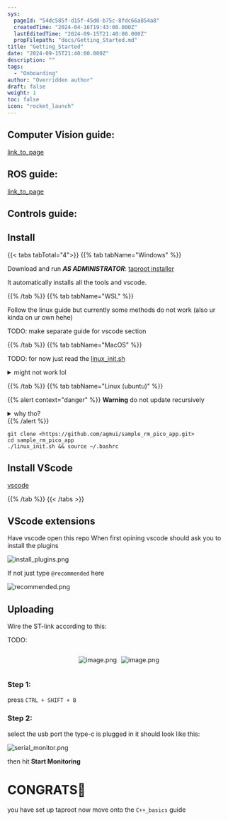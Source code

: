 ```yaml
---
sys:
  pageId: "54dc585f-d15f-45d0-b75c-8fdc66a854a8"
  createdTime: "2024-04-16T19:43:00.000Z"
  lastEditedTime: "2024-09-15T21:40:00.000Z"
  propFilepath: "docs/Getting_Started.md"
title: "Getting_Started"
date: "2024-09-15T21:40:00.000Z"
description: ""
tags:
  - "Onboarding"
author: "Overridden author"
draft: false
weight: 1
toc: false
icon: "rocket_launch"
---
```


## Computer Vision guide:

[link_to_page](86d45bc0-388b-4d26-8848-44f255f73d0e)

## ROS guide:

[link_to_page](3c76c1de-ec8f-46d6-8b0a-294005edc2d5)

## Controls guide:

## Install

{{< tabs tabTotal="4">}}
{{% tab tabName="Windows" %}}

Download and run _**AS ADMINISTRATOR**_: [taproot installer](https://github.com/Thornbots/TeachingFreshies/releases/tag/1.0)

It automatically installs all the tools and vscode.

{{% /tab %}}
{{% tab tabName="WSL" %}}

Follow the linux guide but currently some methods do not work (also ur kinda on ur own hehe)

TODO: make separate guide for vscode section

{{% /tab %}}
{{% tab tabName="MacOS" %}}

TODO: for now just read the [linux_init.sh](https://github.com/agmui/sample_rm_pico_app/blob/main/linux_init.sh)

<details>
<summary>might not work lol</summary>

`brew install libusb pkg-config`

Next install: [vscode](https://code.visualstudio.com/Download)

</details>

{{% /tab %}}
{{% tab tabName="Linux (ubuntu)" %}}

{{% alert context="danger" %}}
**Warning** do not update recursively
<details>
<summary>why tho?</summary>
There are some submodules that may go on for a while (like tinyusb) and I highly
recommend you don't need to get them.
If you want to see what submodules I update just look in `linux_init.sh`
</details>
{{% /alert %}}

```shell
git clone <https://github.com/agmui/sample_rm_pico_app.git>
cd sample_rm_pico_app
./linux_init.sh && source ~/.bashrc
```

## Install VScode

[vscode](https://code.visualstudio.com/Download)

{{% /tab %}}
{{< /tabs >}}

## VScode extensions

Have vscode open this repo
When first opining vscode should ask you to install the plugins

![install_plugins.png](https://prod-files-secure.s3.us-west-2.amazonaws.com/d518164a-d88e-44d1-a4ee-3adb3bd8bce0/89bd30f0-1825-4e77-867b-0a41ce370880/install_plugins.png?X-Amz-Algorithm=AWS4-HMAC-SHA256&X-Amz-Content-Sha256=UNSIGNED-PAYLOAD&X-Amz-Credential=ASIAZI2LB4662KNLWEJZ%2F20250415%2Fus-west-2%2Fs3%2Faws4_request&X-Amz-Date=20250415T100913Z&X-Amz-Expires=3600&X-Amz-Security-Token=IQoJb3JpZ2luX2VjEKL%2F%2F%2F%2F%2F%2F%2F%2F%2F%2FwEaCXVzLXdlc3QtMiJHMEUCIQDKl8UvZ4nrnnneBmED0RDi86GKl%2FbFE1iNXPmInmdCuQIgS2UR9L5xKTe72gnP%2FjlmOxT6qk3TWzxw4Mws5dm94ugq%2FwMIKxAAGgw2Mzc0MjMxODM4MDUiDC6woeTmO1J%2FGMs%2BMyrcA8nrBDLWvkqu3v37EWD%2BYz4QpTX2t1RMnD3flfPVOphiVv0CQIGxmnxGABH%2BvlkT2XgI7oW%2Bzr4VHpxa3IfNMbhg8RzDZXuSSYGK4aAmWbH5dnHQ6rKDE7yTRU3J%2Bf23MjP7z7vvwC7Umgi3CRcdbjzYr6X68ChyTRN6FEugJTJQrtHNbi3AloGaIXeZ%2FNOWyemOfcFtxg28QeZEudK5%2F13QuleWlpgoUlr%2FLjUH7%2B5bfouezIZX%2BaPUr0oTCmpeCgZ%2FGeP7fy%2F73vu7Qu1TVmnj5JMrFd9bm70uEiwvoemz6yazMhMFTTvqthES%2BBYO423IpCYsytKzX0M%2FOFK7wZveSIlOao%2BhxpDoQwOqA3D4F3RFEidxrdeeQNUP3n%2FRhi80nIHHh9x5fS3MdilOzA3fJTWuXnako8T9h%2Fc1eY%2B8GGfgCbE3dWmKGmk2LsGlChhkaTdJTjR3n0G90i9OMlp2PAwGcVyYv52S6gKUP4Vhbks34Bou0VCslM%2F9jHzty50Nlju4ap%2FjTE9D7iYMRro%2Fazff%2FNg84g23Qc7cvm5rQZdAxAhJe46k%2BAkL7YxdPNqgys%2BeGQo%2BzbRkmQXQRrQEalrACy4NbfQSFeKM4IMfw%2F0YWJRwbQGDY9P0MKbP%2BL8GOqUBgKWEooKXoEFD5dq%2FQ8bxKJzjj%2FZ5VMXDtV1GcJNaCs3GRlutB9cX8cf9WvWRrCaoUfdnVTUEbcZHiWj8%2FEf5VWMP61aPpkUYviR5rwhF0vWmt1%2BV0BK%2BqV3SkMsTnXTUrY%2FON%2FBkqqREtg6r%2B3ELIutkFkjZ%2BAZfOH%2BQT1r7rOswohjtdzf%2B5Q2y1iYutZO9FZTg6Ihg16TWpi2Wuy2ltDneztVG&X-Amz-Signature=496fb890d62dd566771a9ae706e543e73475fec5844a1b96610ea31c3c9c6d42&X-Amz-SignedHeaders=host&x-id=GetObject)

If not just type `@recommended` here  

![recommended.png](https://prod-files-secure.s3.us-west-2.amazonaws.com/d518164a-d88e-44d1-a4ee-3adb3bd8bce0/61e661e9-5d85-4dfc-be0d-8d2097a5e793/recommended.png?X-Amz-Algorithm=AWS4-HMAC-SHA256&X-Amz-Content-Sha256=UNSIGNED-PAYLOAD&X-Amz-Credential=ASIAZI2LB4662KNLWEJZ%2F20250415%2Fus-west-2%2Fs3%2Faws4_request&X-Amz-Date=20250415T100913Z&X-Amz-Expires=3600&X-Amz-Security-Token=IQoJb3JpZ2luX2VjEKL%2F%2F%2F%2F%2F%2F%2F%2F%2F%2FwEaCXVzLXdlc3QtMiJHMEUCIQDKl8UvZ4nrnnneBmED0RDi86GKl%2FbFE1iNXPmInmdCuQIgS2UR9L5xKTe72gnP%2FjlmOxT6qk3TWzxw4Mws5dm94ugq%2FwMIKxAAGgw2Mzc0MjMxODM4MDUiDC6woeTmO1J%2FGMs%2BMyrcA8nrBDLWvkqu3v37EWD%2BYz4QpTX2t1RMnD3flfPVOphiVv0CQIGxmnxGABH%2BvlkT2XgI7oW%2Bzr4VHpxa3IfNMbhg8RzDZXuSSYGK4aAmWbH5dnHQ6rKDE7yTRU3J%2Bf23MjP7z7vvwC7Umgi3CRcdbjzYr6X68ChyTRN6FEugJTJQrtHNbi3AloGaIXeZ%2FNOWyemOfcFtxg28QeZEudK5%2F13QuleWlpgoUlr%2FLjUH7%2B5bfouezIZX%2BaPUr0oTCmpeCgZ%2FGeP7fy%2F73vu7Qu1TVmnj5JMrFd9bm70uEiwvoemz6yazMhMFTTvqthES%2BBYO423IpCYsytKzX0M%2FOFK7wZveSIlOao%2BhxpDoQwOqA3D4F3RFEidxrdeeQNUP3n%2FRhi80nIHHh9x5fS3MdilOzA3fJTWuXnako8T9h%2Fc1eY%2B8GGfgCbE3dWmKGmk2LsGlChhkaTdJTjR3n0G90i9OMlp2PAwGcVyYv52S6gKUP4Vhbks34Bou0VCslM%2F9jHzty50Nlju4ap%2FjTE9D7iYMRro%2Fazff%2FNg84g23Qc7cvm5rQZdAxAhJe46k%2BAkL7YxdPNqgys%2BeGQo%2BzbRkmQXQRrQEalrACy4NbfQSFeKM4IMfw%2F0YWJRwbQGDY9P0MKbP%2BL8GOqUBgKWEooKXoEFD5dq%2FQ8bxKJzjj%2FZ5VMXDtV1GcJNaCs3GRlutB9cX8cf9WvWRrCaoUfdnVTUEbcZHiWj8%2FEf5VWMP61aPpkUYviR5rwhF0vWmt1%2BV0BK%2BqV3SkMsTnXTUrY%2FON%2FBkqqREtg6r%2B3ELIutkFkjZ%2BAZfOH%2BQT1r7rOswohjtdzf%2B5Q2y1iYutZO9FZTg6Ihg16TWpi2Wuy2ltDneztVG&X-Amz-Signature=fed587c1b1f800f14e2f6e08a2858482b93d11c4c13de59d2e008a21ce58e63b&X-Amz-SignedHeaders=host&x-id=GetObject)

## Uploading

Wire the ST-link according to this:

TODO:

<div style="display: flex;flex-direction: row; column-gap:10px; max-width: 630px;justify-content: center;">
<div>

![image.png](https://prod-files-secure.s3.us-west-2.amazonaws.com/d518164a-d88e-44d1-a4ee-3adb3bd8bce0/210ecb78-1116-4d7b-b9b7-2292f66fa2c2/image.png?X-Amz-Algorithm=AWS4-HMAC-SHA256&X-Amz-Content-Sha256=UNSIGNED-PAYLOAD&X-Amz-Credential=ASIAZI2LB466SN5QJ723%2F20250415%2Fus-west-2%2Fs3%2Faws4_request&X-Amz-Date=20250415T100916Z&X-Amz-Expires=3600&X-Amz-Security-Token=IQoJb3JpZ2luX2VjEKL%2F%2F%2F%2F%2F%2F%2F%2F%2F%2FwEaCXVzLXdlc3QtMiJHMEUCIQDc4eBY36L1G8sZCUI3kJEoYHFMUJdiIJid%2BGyHvOJZTgIgVTruKbcGtCLgklCYoyfU8gR7G%2FEgcmGAWt9TeZUKfOAq%2FwMIKxAAGgw2Mzc0MjMxODM4MDUiDNnAGRj2NjYmLu7EuircA9G%2FMCrVkuENIToyb6NUODHtmjLkLQWaPw8YlLh8mPWefmQWyuAuldoh6SwCuN%2FV%2FFdrgIrlC8zcwgOztrYd%2BDrmP09EomGZYlpRJnU%2BBxKN9mpc1aU%2BvsA4ddyqNqu3jNo7tEIUmgLWv3rSP1PV%2BkyetAVmr9uuxQ0%2B%2FrjfyVUag4O44QfBs7nGsqVfX%2BmEm%2B05gssIoSp73EselN4JV22yW7lZ2h7feaWjVGy7kmDgp7Bnlr49Oe%2F58%2FqullVn618ymvTrmF%2BychVOqFsWhxAsN%2FdDlE9776M05faxjOg3PJrCQADAL0eV3pxVH9sD9L%2BT%2BYOgMnL1OOdAd10%2FyqL0P4Y5nTVdX20sUOd3LuajZSacQGfCflGv1gkQ2ZlFHaxCnUV%2Fh3DD9KMqCsyPohtY%2FWdgwPr%2FDewJz%2F3HLYWU4Nifzh36vnBtV0HtT3hRdgG1Z9mYy1xnj07dZ%2BvReazH4%2B06Q4uCwXJE8X4oeBRCO53HKASoqxZuQJOqiJF2%2FDhhk98oGne0BFgtgo5h6wVqwQDepmxP%2F7XHo5IZLygeff01ccBjM5oSmbCU46jJ3iVTpidAhbw0OXINRzey27LywvbLfzxXm%2FLcq9mdfxSVqADrkxNke5teCPhYMKPO%2BL8GOqUBbWcg2duakCeoNQkleTB5mLzoilcyl76nVgjz7Hkiwc8uacoOu2Oug1TZfaYCt9T9Y5hAfYVhSuuwNrbZL1RbD%2Fj2yKGmB8y7k1vkbRput%2BzLvWkVqKoJPwefAkapzqOE0LOPrp7guIRpjk4Tw9QP4du5buMHWN3q2qEDvKyB844uF4ThxwXGhqSPHuVDAv%2F%2FDMCntRAACPUpfDpAN7J5LSyXhWT0&X-Amz-Signature=12f2b63e5f167592ffb5dca01729ccde928e2facdcbe688c59803ad24a911548&X-Amz-SignedHeaders=host&x-id=GetObject)

</div>
<div>

![image.png](https://prod-files-secure.s3.us-west-2.amazonaws.com/d518164a-d88e-44d1-a4ee-3adb3bd8bce0/33a0fd0f-8ca6-4a86-8e09-26e95ded1fff/image.png?X-Amz-Algorithm=AWS4-HMAC-SHA256&X-Amz-Content-Sha256=UNSIGNED-PAYLOAD&X-Amz-Credential=ASIAZI2LB46664AYD4RB%2F20250415%2Fus-west-2%2Fs3%2Faws4_request&X-Amz-Date=20250415T100916Z&X-Amz-Expires=3600&X-Amz-Security-Token=IQoJb3JpZ2luX2VjEKL%2F%2F%2F%2F%2F%2F%2F%2F%2F%2FwEaCXVzLXdlc3QtMiJHMEUCIQCKWy5arEmmCahUMdXOVxxCz2ZI8gXcrrpQb5TdlErCmgIgTcJgDBFRMw6Z4Dnmzqgqo5VH0ZuhmlQLEFiTSH2T7KMq%2FwMIKxAAGgw2Mzc0MjMxODM4MDUiDH613iWFaFdnbFgpNircAzutian2Ght%2FdCLa1wJO3YXVKtCoR5BoGQxFddEtLdxdDFhb26Js3bQhCZ%2FygT%2Bp%2BNC1nGjEK4GmazCLLgJm42aWutp2%2BYi3LUxDqIENiUhTV251Er62xEw79mvZBJApr1jEJdYYtQiA%2BEQJUkVJxoIdXw%2Fhv9MuSpGb3UU0Rx5Hiq2Ap4oHFIyaE1JwMeyiOvfhlxAEoBu2%2FAeoe611aXi33HmPKyJoPoM4wr9LjnYR4tQkF%2FyV9E3mVKoJvla6P%2FJ%2F9nsneJ%2F3LFfnGoY7XK0NNtF4CH8DglE1RH8ruT2bpETObBGww0wjI4A5SgDw1vTNmvcofwQ0ui6N%2Fbxi85ZMyiv1sw6UHAV%2BYDCPtV3FoHEU1oJ4GOIji53v3Yg0K7HDzh9%2B%2BBCAhVWcaYBG9IlD%2BO0FTc9DtIfjB9XeJCdXFqLvlcvXKYvqfTKYvue4NwKlX69eXwuTRRcFnkoFfN0ijd6tFkg2kXyTzoRAS%2Fj05qQ%2FxkFEn26TLv6vagPYlZw%2FOGBd%2F0wvZLcVJ14ZAIvpAyLAPu7n%2FrQN7bdDsPeJBczYxZpyhbKx39oJxWiR4l3i%2BHNiNBVhiwVaySHQtkaTaO1mb3piARETgDZuQ5%2B8hGUebHQ%2Fhnz3BktpMJnO%2BL8GOqUBvIPbNHRhr0SIQNbcmJIbXzQUavD024I5MTv9s2rY3q6dBJ%2Bel8eDDV8RYIlXw7j%2F%2FLkGiWir6nGaSmOTJkxbEKlalQwC5Xqj12%2Fc02%2FBVxs0t%2BUVHdfo8bsQ9%2Fglvh27acbrG%2F0ktobHBJ%2FrJJsG98b8SC%2FsXp%2BckO9GsMiq0hxWij99fWvzWE4g1rhkEK%2BkPeaDJIceJcGKaDXAiXBNjfRJEWEA&X-Amz-Signature=5f7824e58f0c3b70ca572c9d50bb40a70fbedbd6800f29a4bd78f48094d63acb&X-Amz-SignedHeaders=host&x-id=GetObject)

</div>
</div>

### Step 1:

press `CTRL + SHIFT + B`

### Step 2:

select the usb port the type-c is plugged in it should look like this:

![serial_monitor.png](https://prod-files-secure.s3.us-west-2.amazonaws.com/d518164a-d88e-44d1-a4ee-3adb3bd8bce0/f03f4774-05d4-4393-b6a0-d5efb6d315ab/serial_monitor.png?X-Amz-Algorithm=AWS4-HMAC-SHA256&X-Amz-Content-Sha256=UNSIGNED-PAYLOAD&X-Amz-Credential=ASIAZI2LB4662KNLWEJZ%2F20250415%2Fus-west-2%2Fs3%2Faws4_request&X-Amz-Date=20250415T100913Z&X-Amz-Expires=3600&X-Amz-Security-Token=IQoJb3JpZ2luX2VjEKL%2F%2F%2F%2F%2F%2F%2F%2F%2F%2FwEaCXVzLXdlc3QtMiJHMEUCIQDKl8UvZ4nrnnneBmED0RDi86GKl%2FbFE1iNXPmInmdCuQIgS2UR9L5xKTe72gnP%2FjlmOxT6qk3TWzxw4Mws5dm94ugq%2FwMIKxAAGgw2Mzc0MjMxODM4MDUiDC6woeTmO1J%2FGMs%2BMyrcA8nrBDLWvkqu3v37EWD%2BYz4QpTX2t1RMnD3flfPVOphiVv0CQIGxmnxGABH%2BvlkT2XgI7oW%2Bzr4VHpxa3IfNMbhg8RzDZXuSSYGK4aAmWbH5dnHQ6rKDE7yTRU3J%2Bf23MjP7z7vvwC7Umgi3CRcdbjzYr6X68ChyTRN6FEugJTJQrtHNbi3AloGaIXeZ%2FNOWyemOfcFtxg28QeZEudK5%2F13QuleWlpgoUlr%2FLjUH7%2B5bfouezIZX%2BaPUr0oTCmpeCgZ%2FGeP7fy%2F73vu7Qu1TVmnj5JMrFd9bm70uEiwvoemz6yazMhMFTTvqthES%2BBYO423IpCYsytKzX0M%2FOFK7wZveSIlOao%2BhxpDoQwOqA3D4F3RFEidxrdeeQNUP3n%2FRhi80nIHHh9x5fS3MdilOzA3fJTWuXnako8T9h%2Fc1eY%2B8GGfgCbE3dWmKGmk2LsGlChhkaTdJTjR3n0G90i9OMlp2PAwGcVyYv52S6gKUP4Vhbks34Bou0VCslM%2F9jHzty50Nlju4ap%2FjTE9D7iYMRro%2Fazff%2FNg84g23Qc7cvm5rQZdAxAhJe46k%2BAkL7YxdPNqgys%2BeGQo%2BzbRkmQXQRrQEalrACy4NbfQSFeKM4IMfw%2F0YWJRwbQGDY9P0MKbP%2BL8GOqUBgKWEooKXoEFD5dq%2FQ8bxKJzjj%2FZ5VMXDtV1GcJNaCs3GRlutB9cX8cf9WvWRrCaoUfdnVTUEbcZHiWj8%2FEf5VWMP61aPpkUYviR5rwhF0vWmt1%2BV0BK%2BqV3SkMsTnXTUrY%2FON%2FBkqqREtg6r%2B3ELIutkFkjZ%2BAZfOH%2BQT1r7rOswohjtdzf%2B5Q2y1iYutZO9FZTg6Ihg16TWpi2Wuy2ltDneztVG&X-Amz-Signature=8ea50959f4c4bd0c5a4669dff1d409e71dd380a0c56b0ef1c35feced1a4723fd&X-Amz-SignedHeaders=host&x-id=GetObject)

then hit **Start Monitoring**

# CONGRATS🎉

you have set up taproot now move onto the `C++_basics` guide
